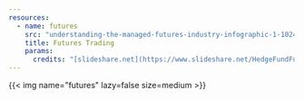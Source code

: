 ```yaml
---
resources:
  - name: futures
    src: "understanding-the-managed-futures-industry-infographic-1-1024.jpg"
    title: Futures Trading
    params:
      credits: "[slideshare.net](https://www.slideshare.net/HedgeFundFundamentals/understanding-the-managed-futures-industry-infographic)"
---
```


{{< img name="futures" lazy=false size=medium >}}
